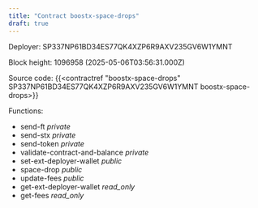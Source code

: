```yaml
---
title: "Contract boostx-space-drops"
draft: true
---
```

Deployer: SP337NP61BD34ES77QK4XZP6R9AXV235GV6W1YMNT


 



Block height: 1096958 (2025-05-06T03:56:31.000Z)

Source code: {{<contractref "boostx-space-drops" SP337NP61BD34ES77QK4XZP6R9AXV235GV6W1YMNT boostx-space-drops>}}

Functions:

* send-ft _private_
* send-stx _private_
* send-token _private_
* validate-contract-and-balance _private_
* set-ext-deployer-wallet _public_
* space-drop _public_
* update-fees _public_
* get-ext-deployer-wallet _read_only_
* get-fees _read_only_
